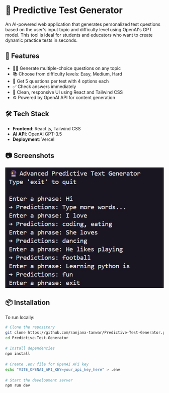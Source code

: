 # 🧠 Predictive Test Generator

An AI-powered web application that generates personalized test questions based on the user's input topic and difficulty level using OpenAI's GPT model. This tool is ideal for students and educators who want to create dynamic practice tests in seconds.

## 📌 Features

- 🧑‍🎓 Generate multiple-choice questions on any topic
- 📚 Choose from difficulty levels: Easy, Medium, Hard
- 🧪 Get 5 questions per test with 4 options each
- ✅ Check answers immediately
- 🎨 Clean, responsive UI using React and Tailwind CSS
- ⚙️ Powered by OpenAI API for content generation

## 🛠️ Tech Stack

- **Frontend**: React.js, Tailwind CSS
- **AI API**: OpenAI GPT-3.5
- **Deployment**: Vercel

## 📷 Screenshots

<p align="center">
  <img src="https://github.com/sanjana-tanwar/Predictive-Test-Generator/blob/main/py%20pro.jpg" alt="Home Page" width="600"/>
</p>

## 📦 Installation

To run locally:

```bash
# Clone the repository
git clone https://github.com/sanjana-tanwar/Predictive-Test-Generator.git
cd Predictive-Test-Generator

# Install dependencies
npm install

# Create .env file for OpenAI API key
echo "VITE_OPENAI_API_KEY=your_api_key_here" > .env

# Start the development server
npm run dev
